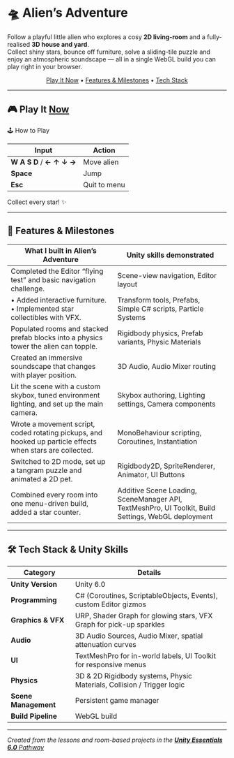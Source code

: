 # 🛸 Alien’s Adventure  

Follow a playful little alien who explores a cosy **2D living-room** and a fully-realised **3D house and yard**.  
Collect shiny stars, bounce off furniture, solve a sliding-tile puzzle and enjoy an atmospheric soundscape — all in a single WebGL build you can play right in your browser.

<p align="center">
  <a href="#-play-it-now">Play It Now</a> •
  <a href="#-features--milestones">Features &amp; Milestones</a> •
  <a href="#-tech-stack--unity-skills">Tech Stack</a>
</p>

---
## 🎮 Play It [Now](https://play.unity.com/en/games/0e1b1459-3e21-46c7-89f9-250233a844d4/first-project-essentials)

🕹 How to Play

| Input | Action          |
|-------|-----------------|
| **W A S D** / **← ↑ ↓ →** | Move alien      |
| **Space**               | Jump |
| **Esc**                 | Quit to menu    |

Collect every star! ✨

---

## 🌟 Features & Milestones

| What I built in **Alien’s Adventure** | Unity skills demonstrated |
|---------------------------------------|---------------------------|
| Completed the Editor “flying test” and basic navigation challenge. | Scene-view navigation, Editor layout |
| • Added interactive furniture.<br>• Implemented star collectibles with VFX. | Transform tools, Prefabs, Simple C# scripts, Particle Systems |
| Populated rooms and stacked prefab blocks into a physics tower the alien can topple. | Rigidbody physics, Prefab variants, Physic Materials |
| Created an immersive soundscape that changes with player position. | 3D Audio, Audio Mixer routing |
| Lit the scene with a custom skybox, tuned environment lighting, and set up the main camera. | Skybox authoring, Lighting settings, Camera components |
| Wrote a movement script, coded rotating pickups, and hooked up particle effects when stars are collected. | MonoBehaviour scripting, Coroutines, Instantiation |
| Switched to 2D mode, set up a tangram puzzle and animated a 2D pet. | Rigidbody2D, SpriteRenderer, Animator, UI Buttons |
| Combined every room into one menu-driven build, added a star counter. | Additive Scene Loading, SceneManager API, TextMeshPro, UI Toolkit, Build Settings, WebGL deployment |

---

## 🛠 Tech Stack & Unity Skills  

| Category | Details |
|----------|---------|
| **Unity Version** | Unity 6.0|
| **Programming** | C# (Coroutines, ScriptableObjects, Events), custom Editor gizmos |
| **Graphics & VFX** | URP, Shader Graph for glowing stars, VFX Graph for pick-up sparkles |
| **Audio** | 3D Audio Sources, Audio Mixer, spatial attenuation curves |
| **UI** | TextMeshPro for in-world labels, UI Toolkit for responsive menus |
| **Physics** | 3D & 2D Rigidbody systems, Physic Materials, Collision / Trigger logic |
| **Scene Management** | Persistent game manager |
| **Build Pipeline** | WebGL build |

---
_Created from the lessons and room-based projects in the [**Unity Essentials 6.0** Pathway](https://learn.unity.com/pathway/unity-essentials?version=6.0)_
